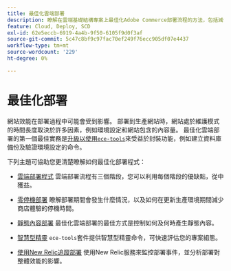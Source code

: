 ```yaml
---
title: 最佳化雲端部署
description: 瞭解在雲端基礎結構專案上最佳化Adobe Commerce部署流程的方法，包括減少停機時間、靜態內容部署、情境式部署和智慧型精靈。
feature: Cloud, Deploy, SCD
exl-id: 62e5eccb-6919-4a4b-9f50-6105f9d0f3af
source-git-commit: 5c47c8bf9c97fac70ef249f76ecc905df07e4437
workflow-type: tm+mt
source-wordcount: '229'
ht-degree: 0%

---
```


# 最佳化部署

網站效能在部署過程中可能會受到影響。 部署到生產網站時，網站處於維護模式的時間長度取決於許多因素，例如環境設定和網站包含的內容量。 最佳化雲端部署的第一個最佳實務是[升級以使用`ece-tools`](../dev-tools/install-package.md)來受益於封裝功能，例如建立資料庫備份及驗證環境設定的命令。

下列主題可協助您更清楚瞭解如何最佳化部署程式：

- [雲端部署程式](process.md)
雲端部署流程有三個階段，您可以利用每個階段的優缺點，從中獲益。

- [零停機部署](reduce-downtime.md)
瞭解部署期間會發生什麼情況，以及如何在更新生產環境期間減少商店體驗的停機時間。

- [靜態內容部署](static-content.md)
最佳化雲端部署的最佳方式是控制如何及何時產生靜態內容。

- [智慧型精靈](smart-wizards.md)
`ece-tools`套件提供智慧型精靈命令，可快速評估您的專案組態。

- [使用New Relic追蹤部署](../monitor/track-deployments.md)
使用New Relic服務來監控部署事件，並分析部署對整體效能的影響。
